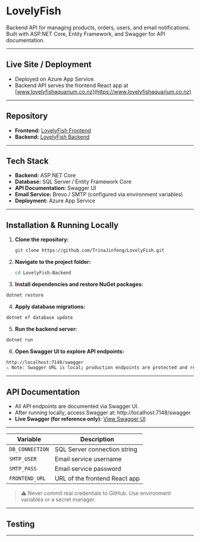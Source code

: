 # LovelyFish

Backend API for managing products, orders, users, and email notifications.
Built with ASP.NET Core, Entity Framework, and Swagger for API documentation.

---

## Live Site / Deployment
- Deployed on Azure App Service.
- Backend API serves the frontend React app at [www.lovelyfishaquarium.co.nz](https://www.lovelyfishaquarium.co.nz)

---

## Repository
- **Frontend:** [LovelyFish Frontend](https://github.com/trinazhang2024/LovelyFish)
- **Backend:** [LovelyFish Backend](https://github.com/TrinaJinfeng/LovelyFish.git)


---

## Tech Stack
- **Backend:** ASP.NET Core  
- **Database:** SQL Server / Entity Framework Core  
- **API Documentation:** Swagger UI  
- **Email Service:** Brevo / SMTP (configured via environment variables)  
- **Deployment:** Azure App Service

---

## Installation & Running Locally

1. **Clone the repository:**
    ```bash
    git clone https://github.com/TrinaJinfeng/LovelyFish.git

2. **Navigate to the project folder:**
   ```bash
   cd LovelyFish-Backend

3. **Install dependencies and restore NuGet packages:**
  ```bash
  dotnet restore
```

4. **Apply database migrations:**
  ```bash
  dotnet ef database update
```

5. **Run the backend server:**
  ```bash
  dotnet run
```

6. **Open Swagger UI to explore API endpoints:**
  ```bash
  http://localhost:7148/swagger
  ⚠️ Note: Swagger URL is local; production endpoints are protected and require authentication.
```
---

## API Documentation

- All API endpoints are documented via Swagger UI.
- After running locally, access Swagger at:
  http://localhost:7148/swagger
- **Live Swagger (for reference only):**
  [View Swagger UI](https://lovelyfish-backend-esgtdkf7h0e2ambg.australiaeast-01.azurewebsites.net/swagger/index.html)
---

| Variable        | Description                   |
| --------------- | ----------------------------- |
| `DB_CONNECTION` | SQL Server connection string  |
| `SMTP_USER`     | Email service username        |
| `SMTP_PASS`     | Email service password        |
| `FRONTEND_URL`  | URL of the frontend React app |
> ⚠️ Never commit real credentials to GitHub. Use environment variables or a secret manager.
---

## Testing

---
